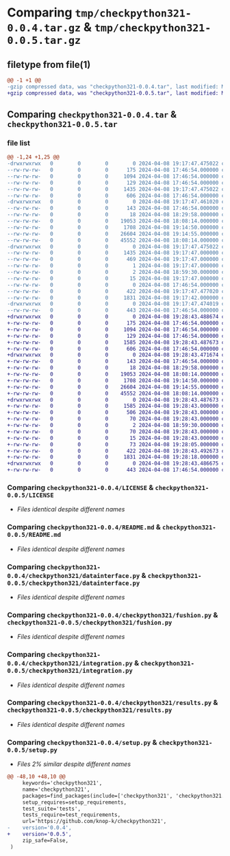 # Comparing `tmp/checkpython321-0.0.4.tar.gz` & `tmp/checkpython321-0.0.5.tar.gz`

## filetype from file(1)

```diff
@@ -1 +1 @@
-gzip compressed data, was "checkpython321-0.0.4.tar", last modified: Mon Apr  8 19:17:47 2024, max compression
+gzip compressed data, was "checkpython321-0.0.5.tar", last modified: Mon Apr  8 19:28:43 2024, max compression
```

## Comparing `checkpython321-0.0.4.tar` & `checkpython321-0.0.5.tar`

### file list

```diff
@@ -1,24 +1,25 @@
-drwxrwxrwx   0        0        0        0 2024-04-08 19:17:47.475022 checkpython321-0.0.4/
--rw-rw-rw-   0        0        0      175 2024-04-08 17:46:54.000000 checkpython321-0.0.4/AUTHORS.rst
--rw-rw-rw-   0        0        0     1094 2024-04-08 17:46:54.000000 checkpython321-0.0.4/LICENSE
--rw-rw-rw-   0        0        0      129 2024-04-08 17:46:54.000000 checkpython321-0.0.4/MANIFEST.in
--rw-rw-rw-   0        0        0     1435 2024-04-08 19:17:47.475022 checkpython321-0.0.4/PKG-INFO
--rw-rw-rw-   0        0        0      606 2024-04-08 17:46:54.000000 checkpython321-0.0.4/README.md
-drwxrwxrwx   0        0        0        0 2024-04-08 19:17:47.461020 checkpython321-0.0.4/checkpython321/
--rw-rw-rw-   0        0        0      143 2024-04-08 17:46:54.000000 checkpython321-0.0.4/checkpython321/__init__.py
--rw-rw-rw-   0        0        0       18 2024-04-08 18:29:58.000000 checkpython321-0.0.4/checkpython321/checkpython321.py
--rw-rw-rw-   0        0        0    19053 2024-04-08 18:08:14.000000 checkpython321-0.0.4/checkpython321/datainterface.py
--rw-rw-rw-   0        0        0     1708 2024-04-08 19:14:50.000000 checkpython321-0.0.4/checkpython321/fushion.py
--rw-rw-rw-   0        0        0    26604 2024-04-08 19:14:55.000000 checkpython321-0.0.4/checkpython321/integration.py
--rw-rw-rw-   0        0        0    45552 2024-04-08 18:08:14.000000 checkpython321-0.0.4/checkpython321/results.py
-drwxrwxrwx   0        0        0        0 2024-04-08 19:17:47.475022 checkpython321-0.0.4/checkpython321.egg-info/
--rw-rw-rw-   0        0        0     1435 2024-04-08 19:17:47.000000 checkpython321-0.0.4/checkpython321.egg-info/PKG-INFO
--rw-rw-rw-   0        0        0      469 2024-04-08 19:17:47.000000 checkpython321-0.0.4/checkpython321.egg-info/SOURCES.txt
--rw-rw-rw-   0        0        0        1 2024-04-08 19:17:47.000000 checkpython321-0.0.4/checkpython321.egg-info/dependency_links.txt
--rw-rw-rw-   0        0        0        2 2024-04-08 18:59:30.000000 checkpython321-0.0.4/checkpython321.egg-info/not-zip-safe
--rw-rw-rw-   0        0        0       15 2024-04-08 19:17:47.000000 checkpython321-0.0.4/checkpython321.egg-info/top_level.txt
--rw-rw-rw-   0        0        0        0 2024-04-08 17:46:54.000000 checkpython321-0.0.4/requirements.txt
--rw-rw-rw-   0        0        0      422 2024-04-08 19:17:47.477020 checkpython321-0.0.4/setup.cfg
--rw-rw-rw-   0        0        0     1831 2024-04-08 19:17:42.000000 checkpython321-0.0.4/setup.py
-drwxrwxrwx   0        0        0        0 2024-04-08 19:17:47.474019 checkpython321-0.0.4/tests/
--rw-rw-rw-   0        0        0      443 2024-04-08 17:46:54.000000 checkpython321-0.0.4/tests/test_checkpython321.py
+drwxrwxrwx   0        0        0        0 2024-04-08 19:28:43.488674 checkpython321-0.0.5/
+-rw-rw-rw-   0        0        0      175 2024-04-08 17:46:54.000000 checkpython321-0.0.5/AUTHORS.rst
+-rw-rw-rw-   0        0        0     1094 2024-04-08 17:46:54.000000 checkpython321-0.0.5/LICENSE
+-rw-rw-rw-   0        0        0      129 2024-04-08 17:46:54.000000 checkpython321-0.0.5/MANIFEST.in
+-rw-rw-rw-   0        0        0     1585 2024-04-08 19:28:43.487673 checkpython321-0.0.5/PKG-INFO
+-rw-rw-rw-   0        0        0      606 2024-04-08 17:46:54.000000 checkpython321-0.0.5/README.md
+drwxrwxrwx   0        0        0        0 2024-04-08 19:28:43.471674 checkpython321-0.0.5/checkpython321/
+-rw-rw-rw-   0        0        0      143 2024-04-08 17:46:54.000000 checkpython321-0.0.5/checkpython321/__init__.py
+-rw-rw-rw-   0        0        0       18 2024-04-08 18:29:58.000000 checkpython321-0.0.5/checkpython321/checkpython321.py
+-rw-rw-rw-   0        0        0    19053 2024-04-08 18:08:14.000000 checkpython321-0.0.5/checkpython321/datainterface.py
+-rw-rw-rw-   0        0        0     1708 2024-04-08 19:14:50.000000 checkpython321-0.0.5/checkpython321/fushion.py
+-rw-rw-rw-   0        0        0    26604 2024-04-08 19:14:55.000000 checkpython321-0.0.5/checkpython321/integration.py
+-rw-rw-rw-   0        0        0    45552 2024-04-08 18:08:14.000000 checkpython321-0.0.5/checkpython321/results.py
+drwxrwxrwx   0        0        0        0 2024-04-08 19:28:43.487673 checkpython321-0.0.5/checkpython321.egg-info/
+-rw-rw-rw-   0        0        0     1585 2024-04-08 19:28:43.000000 checkpython321-0.0.5/checkpython321.egg-info/PKG-INFO
+-rw-rw-rw-   0        0        0      506 2024-04-08 19:28:43.000000 checkpython321-0.0.5/checkpython321.egg-info/SOURCES.txt
+-rw-rw-rw-   0        0        0       70 2024-04-08 19:28:43.000000 checkpython321-0.0.5/checkpython321.egg-info/dependency_links.txt
+-rw-rw-rw-   0        0        0        2 2024-04-08 18:59:30.000000 checkpython321-0.0.5/checkpython321.egg-info/not-zip-safe
+-rw-rw-rw-   0        0        0       70 2024-04-08 19:28:43.000000 checkpython321-0.0.5/checkpython321.egg-info/requires.txt
+-rw-rw-rw-   0        0        0       15 2024-04-08 19:28:43.000000 checkpython321-0.0.5/checkpython321.egg-info/top_level.txt
+-rw-rw-rw-   0        0        0       73 2024-04-08 19:28:05.000000 checkpython321-0.0.5/requirements.txt
+-rw-rw-rw-   0        0        0      422 2024-04-08 19:28:43.492673 checkpython321-0.0.5/setup.cfg
+-rw-rw-rw-   0        0        0     1831 2024-04-08 19:28:18.000000 checkpython321-0.0.5/setup.py
+drwxrwxrwx   0        0        0        0 2024-04-08 19:28:43.486675 checkpython321-0.0.5/tests/
+-rw-rw-rw-   0        0        0      443 2024-04-08 17:46:54.000000 checkpython321-0.0.5/tests/test_checkpython321.py
```

### Comparing `checkpython321-0.0.4/LICENSE` & `checkpython321-0.0.5/LICENSE`

 * *Files identical despite different names*

### Comparing `checkpython321-0.0.4/README.md` & `checkpython321-0.0.5/README.md`

 * *Files identical despite different names*

### Comparing `checkpython321-0.0.4/checkpython321/datainterface.py` & `checkpython321-0.0.5/checkpython321/datainterface.py`

 * *Files identical despite different names*

### Comparing `checkpython321-0.0.4/checkpython321/fushion.py` & `checkpython321-0.0.5/checkpython321/fushion.py`

 * *Files identical despite different names*

### Comparing `checkpython321-0.0.4/checkpython321/integration.py` & `checkpython321-0.0.5/checkpython321/integration.py`

 * *Files identical despite different names*

### Comparing `checkpython321-0.0.4/checkpython321/results.py` & `checkpython321-0.0.5/checkpython321/results.py`

 * *Files identical despite different names*

### Comparing `checkpython321-0.0.4/setup.py` & `checkpython321-0.0.5/setup.py`

 * *Files 2% similar despite different names*

```diff
@@ -48,10 +48,10 @@
     keywords='checkpython321',
     name='checkpython321',
     packages=find_packages(include=['checkpython321', 'checkpython321.*']),
     setup_requires=setup_requirements,
     test_suite='tests',
     tests_require=test_requirements,
     url='https://github.com/knop-k/checkpython321',
-    version='0.0.4',
+    version='0.0.5',
     zip_safe=False,
 )
```

